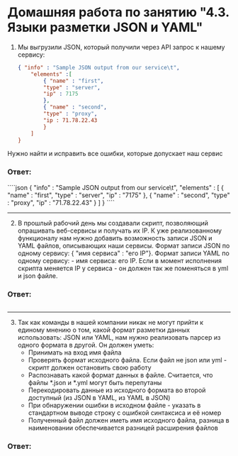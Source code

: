 Домашняя работа по занятию "4.3. Языки разметки JSON и YAML"
==

1. Мы выгрузили JSON, который получили через API запрос к нашему сервису:
	````json
    { "info" : "Sample JSON output from our service\t",
        "elements" :[
            { "name" : "first",
            "type" : "server",
            "ip" : 7175 
            },
            { "name" : "second",
            "type" : "proxy",
            "ip : 71.78.22.43
            }
        ]
    }
	````
  Нужно найти и исправить все ошибки, которые допускает наш сервис
	
   
<h3>Ответ:</h3>
````json
{
  "info" : "Sample JSON output from our service\t",
  "elements" : [
    {
      "name" : "first",
      "type" : "server",
      "ip" : "7175"
    },
    {
      "name" : "second",
      "type" : "proxy",
      "ip" : "71.78.22.43"
    }
  ]
}
````


---

2. В прошлый рабочий день мы создавали скрипт, позволяющий опрашивать веб-сервисы и получать их IP. К уже реализованному
   функционалу нам нужно добавить возможность записи JSON и YAML файлов, описывающих наши сервисы. Формат записи JSON по
   одному сервису: { "имя сервиса" : "его IP"}. Формат записи YAML по одному сервису: - имя сервиса: его IP. Если в
   момент исполнения скрипта меняется IP у сервиса - он должен так же поменяться в yml и json файле.

<h3>Ответ:</h3>

````python

````

---

3. Так как команды в нашей компании никак не могут прийти к единому мнению о том, какой формат разметки данных
   использовать: JSON или YAML, нам нужно реализовать парсер из одного формата в другой. Он должен уметь:
   * Принимать на вход имя файла
   * Проверять формат исходного файла. Если файл не json или yml - скрипт должен остановить свою работу
   * Распознавать какой формат данных в файле. Считается, что файлы *.json и *.yml могут быть перепутаны
   * Перекодировать данные из исходного формата во второй доступный (из JSON в YAML, из YAML в JSON)
   * При обнаружении ошибки в исходном файле - указать в стандартном выводе строку с ошибкой синтаксиса и её номер
   * Полученный файл должен иметь имя исходного файла, разница в наименовании обеспечивается разницей расширения файлов

<h3>Ответ:</h3>

````python


````